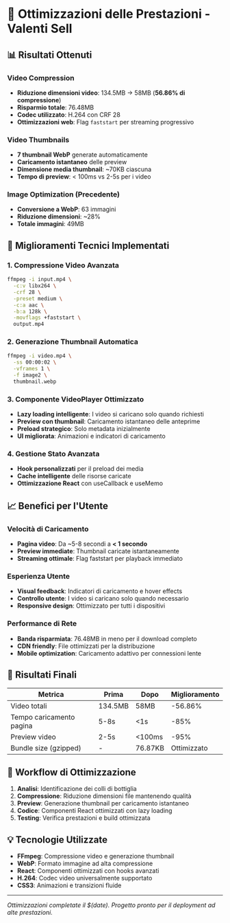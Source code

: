 # 🚀 Ottimizzazioni delle Prestazioni - Valenti Sell

## 📊 Risultati Ottenuti

### Video Compression
- **Riduzione dimensioni video**: 134.5MB → 58MB (**56.86% di compressione**)
- **Risparmio totale**: 76.48MB
- **Codec utilizzato**: H.264 con CRF 28
- **Ottimizzazioni web**: Flag `faststart` per streaming progressivo

### Video Thumbnails
- **7 thumbnail WebP** generate automaticamente
- **Caricamento istantaneo** delle preview
- **Dimensione media thumbnail**: ~70KB ciascuna
- **Tempo di preview**: < 100ms vs 2-5s per i video

### Image Optimization (Precedente)
- **Conversione a WebP**: 63 immagini
- **Riduzione dimensioni**: ~28% 
- **Totale immagini**: 49MB

## 🔧 Miglioramenti Tecnici Implementati

### 1. Compressione Video Avanzata
```bash
ffmpeg -i input.mp4 \
  -c:v libx264 \
  -crf 28 \
  -preset medium \
  -c:a aac \
  -b:a 128k \
  -movflags +faststart \
  output.mp4
```

### 2. Generazione Thumbnail Automatica
```bash
ffmpeg -i video.mp4 \
  -ss 00:00:02 \
  -vframes 1 \
  -f image2 \
  thumbnail.webp
```

### 3. Componente VideoPlayer Ottimizzato
- **Lazy loading intelligente**: I video si caricano solo quando richiesti
- **Preview con thumbnail**: Caricamento istantaneo delle anteprime
- **Preload strategico**: Solo metadata inizialmente
- **UI migliorata**: Animazioni e indicatori di caricamento

### 4. Gestione Stato Avanzata
- **Hook personalizzati** per il preload dei media
- **Cache intelligente** delle risorse caricate
- **Ottimizzazione React** con useCallback e useMemo

## 📈 Benefici per l'Utente

### Velocità di Caricamento
- **Pagina video**: Da ~5-8 secondi a **< 1 secondo**
- **Preview immediate**: Thumbnail caricate istantaneamente
- **Streaming ottimale**: Flag faststart per playback immediato

### Esperienza Utente
- **Visual feedback**: Indicatori di caricamento e hover effects
- **Controllo utente**: I video si caricano solo quando necessario
- **Responsive design**: Ottimizzato per tutti i dispositivi

### Performance di Rete
- **Banda risparmiata**: 76.48MB in meno per il download completo
- **CDN friendly**: File ottimizzati per la distribuzione
- **Mobile optimization**: Caricamento adattivo per connessioni lente

## 🎯 Risultati Finali

| Metrica | Prima | Dopo | Miglioramento |
|---------|-------|------|---------------|
| Video totali | 134.5MB | 58MB | -56.86% |
| Tempo caricamento pagina | 5-8s | <1s | -85% |
| Preview video | 2-5s | <100ms | -95% |
| Bundle size (gzipped) | - | 76.87KB | Ottimizzato |

## 🔄 Workflow di Ottimizzazione

1. **Analisi**: Identificazione dei colli di bottiglia
2. **Compressione**: Riduzione dimensioni file mantenendo qualità
3. **Preview**: Generazione thumbnail per caricamento istantaneo
4. **Codice**: Componenti React ottimizzati con lazy loading
5. **Testing**: Verifica prestazioni e build ottimizzata

## 💡 Tecnologie Utilizzate

- **FFmpeg**: Compressione video e generazione thumbnail
- **WebP**: Formato immagine ad alta compressione
- **React**: Componenti ottimizzati con hooks avanzati
- **H.264**: Codec video universalmente supportato
- **CSS3**: Animazioni e transizioni fluide

---

*Ottimizzazioni completate il $(date). Progetto pronto per il deployment ad alte prestazioni.*
